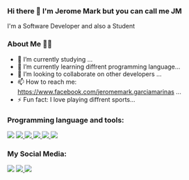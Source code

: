 ### Hi there 👋 I'm Jerome Mark but you can call me JM 
   I'm a Software Developer and also a Student

### About Me 🙋‍♂️
- 🔭 I’m currently studying ...
- 🌱 I’m currently learning diffrent programming language...
- 👯 I’m looking to collaborate on other developers ...
- 📫 How to reach me: https://www.facebook.com/jeromemark.garciamarinas ...
- ⚡ Fun fact: I love playing diffrent sports...

### Programming language and tools:

<p align="left"> 
	<a href="https://www.python.org/" target="_blank"> <img src="https://img.icons8.com/color/48/000000/python--v1.png"/></a>
	<a href="https://www.java.com" target="_blank"> <img src="https://img.icons8.com/color/48/000000/java-coffee-cup-logo.png"/> </a>
	<a href="https://developer.android.com/" target="_blank"> <img src="https://img.icons8.com/color/48/000000/android-studio--v3.png"/> </a>
	<a href="https://docs.microsoft.com/en-us/dotnet/csharp/programming-guide/interop/example-com-class" target="_blank"> <img src="https://img.icons8.com/color/48/000000/c-sharp-logo.png"/> </a>
   	<a href="https://www.mysql.com/" target="_blank"> <img src="https://img.icons8.com/fluent/50/000000/mysql-logo.png"/> </a> 
   	<a href="https://git-scm.com/" target="_blank"> <img src="https://img.icons8.com/color/48/000000/git.png"/> </a> 

</p>

### My Social Media:

 <p align="left"> 
	<a href="https://www.facebook.com/jeromemark.garciamarinas" target="_blank"> <img src="https://img.icons8.com/color/48/000000/facebook-new.png"/></a>
	<a href="https://l.facebook.com/l.php?u=https%3A%2F%2Fvt.tiktok.com%2FZSetruW4J%2F%3Ffbclid%3DIwAR3zx8_pYldi3NE6fX_mzc4STzie7ib4pJXUDIe2HhDUB1ew0Fs_QtFArQg&h=AT10vP2g3-hVRsEEIcA1YTMQYgHVw7ecVTWh1ykMMdRwnS44WRrzcpNi69e1hiFYqNUHqSNHiUnqDTz98YNpYD3lw5MV1HYHQn8JJjEKu7FJScRUMeuUuYZHcmDRYXT4nh6hOg" target="_blank"> <img src="https://img.icons8.com/color/48/000000/tiktok--v1.png"/> </a>
   	<a href="https://www.instagram.com/jeromemarkgarciam/" target="_blank"> <img src="https://img.icons8.com/color/48/000000/instagram-new--v1.png"/> </a> 

</p>




